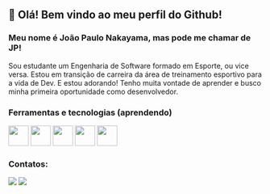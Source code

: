 ## 👋 Olá! Bem vindo ao meu perfil do Github!
### Meu nome é João Paulo Nakayama, mas pode me chamar de JP!

Sou estudante um Engenharia de Software formado em Esporte, ou vice versa. Estou em transição de carreira da área de treinamento esportivo para a vida de Dev. E estou adorando! Tenho muita vontade de aprender e busco minha primeira oportunidade como desenvolvedor.

### Ferramentas e tecnologias (aprendendo)

<div>
<img src="https://cdn.jsdelivr.net/gh/devicons/devicon/icons/react/react-original.svg" width="40"/>
<img src="https://cdn.jsdelivr.net/gh/devicons/devicon/icons/javascript/javascript-original.svg" width="40"/>
<img src="https://cdn.jsdelivr.net/gh/devicons/devicon/icons/typescript/typescript-original.svg" width="40"/>
<img src="https://cdn.jsdelivr.net/gh/devicons/devicon/icons/css3/css3-original.svg" width="40"/>
<img src="https://cdn.jsdelivr.net/gh/devicons/devicon/icons/html5/html5-original.svg" width="40"/>
</div>

### Contatos:

<div>
<a href = "mailto:jpnakayamarufino@gmail.com"><img src="https://img.shields.io/badge/Gmail-D14836?style=for-the-badge&logo=gmail&logoColor=white" target="_blank"></a>
<a href="https://www.linkedin.com/in/jpnakayama" target="_blank"><img src="https://img.shields.io/badge/-LinkedIn-%230077B5?style=for-the-badge&logo=linkedin&logoColor=white" target="_blank"></a>   
</div>